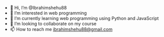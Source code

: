 - 👋 Hi, I’m @Ibrahimshehu88
- 👀 I’m interested in web programming
- 🌱 I’m currently learning web programming using Python and JavaScript
- 💞️ I’m looking to collaborate on my course 
- 📫 How to reach me ibrahimshehu88@gmail.com

<!---
Ibrahimshehu88/Ibrahimshehu88 is a ✨ special ✨ repository because its `README.md` (this file) appears on your GitHub profile.
You can click the Preview link to take a look at your changes.
--->
